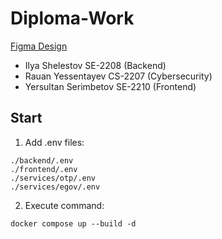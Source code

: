 # Diploma-Work

[Figma Design](https://www.figma.com/design/91HGjKuHYSnXdFQjz3InLd/Diploma-Work?node-id=1-2&t=MkKlurfXPVnWbLZZ-1)

- Ilya Shelestov SE-2208 (Backend)
- Rauan Yessentayev CS-2207 (Cybersecurity)
- Yersultan Serimbetov SE-2210 (Frontend)

## Start
1. Add .env files:
```
./backend/.env
./frontend/.env
./services/otp/.env
./services/egov/.env
```
2. Execute command:
```
docker compose up --build -d
```
